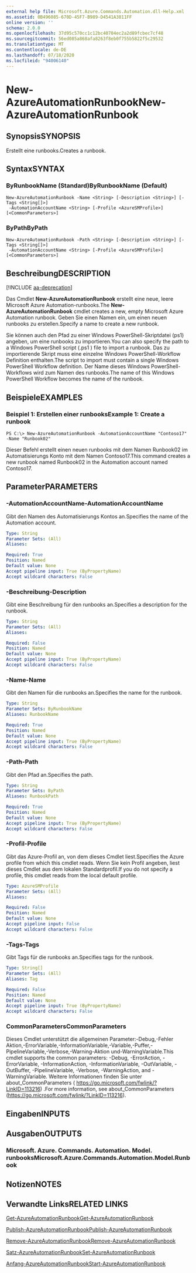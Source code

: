 ```yaml
---
external help file: Microsoft.Azure.Commands.Automation.dll-Help.xml
ms.assetid: 0B496085-670D-45F7-B989-D4541A3811FF
online version: ''
schema: 2.0.0
ms.openlocfilehash: 37d95c570cc1c12bc40704ec2a2d89fcbec7cf48
ms.sourcegitcommit: 56ed085a868afa8263f8eb0f755b5822f5c29532
ms.translationtype: MT
ms.contentlocale: de-DE
ms.lasthandoff: 07/18/2020
ms.locfileid: "94006140"
---
```

# <span data-ttu-id="a8976-101">New-AzureAutomationRunbook</span><span class="sxs-lookup"><span data-stu-id="a8976-101">New-AzureAutomationRunbook</span></span>

## <span data-ttu-id="a8976-102">Synopsis</span><span class="sxs-lookup"><span data-stu-id="a8976-102">SYNOPSIS</span></span>

<span data-ttu-id="a8976-103">Erstellt eine runbooks.</span><span class="sxs-lookup"><span data-stu-id="a8976-103">Creates a runbook.</span></span>

## <span data-ttu-id="a8976-104">Syntax</span><span class="sxs-lookup"><span data-stu-id="a8976-104">SYNTAX</span></span>

### <span data-ttu-id="a8976-105">ByRunbookName (Standard)</span><span class="sxs-lookup"><span data-stu-id="a8976-105">ByRunbookName (Default)</span></span>
```
New-AzureAutomationRunbook -Name <String> [-Description <String>] [-Tags <String[]>]
 -AutomationAccountName <String> [-Profile <AzureSMProfile>] [<CommonParameters>]
```

### <span data-ttu-id="a8976-106">ByPath</span><span class="sxs-lookup"><span data-stu-id="a8976-106">ByPath</span></span>
```
New-AzureAutomationRunbook -Path <String> [-Description <String>] [-Tags <String[]>]
 -AutomationAccountName <String> [-Profile <AzureSMProfile>] [<CommonParameters>]
```

## <span data-ttu-id="a8976-107">Beschreibung</span><span class="sxs-lookup"><span data-stu-id="a8976-107">DESCRIPTION</span></span>

[!INCLUDE [aa-deprecation](../include/aa-deprecation.md)]

<span data-ttu-id="a8976-108">Das Cmdlet **New-AzureAutomationRunbook** erstellt eine neue, leere Microsoft Azure Automation-runbooks.</span><span class="sxs-lookup"><span data-stu-id="a8976-108">The **New-AzureAutomationRunbook** cmdlet creates a new, empty Microsoft Azure Automation runbook.</span></span>
<span data-ttu-id="a8976-109">Geben Sie einen Namen ein, um einen neuen runbooks zu erstellen.</span><span class="sxs-lookup"><span data-stu-id="a8976-109">Specify a name to create a new runbook.</span></span>

<span data-ttu-id="a8976-110">Sie können auch den Pfad zu einer Windows PowerShell-Skriptdatei (ps1) angeben, um eine runbooks zu importieren.</span><span class="sxs-lookup"><span data-stu-id="a8976-110">You can also specify the path to a Windows PowerShell script (.ps1 ) file to import a runbook.</span></span>
<span data-ttu-id="a8976-111">Das zu importierende Skript muss eine einzelne Windows PowerShell-Workflow Definition enthalten.</span><span class="sxs-lookup"><span data-stu-id="a8976-111">The script to import must contain a single Windows PowerShell Workflow definition.</span></span>
<span data-ttu-id="a8976-112">Der Name dieses Windows PowerShell-Workflows wird zum Namen des runbooks.</span><span class="sxs-lookup"><span data-stu-id="a8976-112">The name of this Windows PowerShell Workflow becomes the name of the runbook.</span></span>

## <span data-ttu-id="a8976-113">Beispiele</span><span class="sxs-lookup"><span data-stu-id="a8976-113">EXAMPLES</span></span>

### <span data-ttu-id="a8976-114">Beispiel 1: Erstellen einer runbooks</span><span class="sxs-lookup"><span data-stu-id="a8976-114">Example 1: Create a runbook</span></span>
```
PS C:\> New-AzureAutomationRunbook -AutomationAccountName "Contoso17" -Name "Runbook02"
```

<span data-ttu-id="a8976-115">Dieser Befehl erstellt einen neuen runbooks mit dem Namen Runbook02 im Automatisierungs Konto mit dem Namen Contoso17.</span><span class="sxs-lookup"><span data-stu-id="a8976-115">This command creates a new runbook named Runbook02 in the Automation account named Contoso17.</span></span>

## <span data-ttu-id="a8976-116">Parameter</span><span class="sxs-lookup"><span data-stu-id="a8976-116">PARAMETERS</span></span>

### <span data-ttu-id="a8976-117">-AutomationAccountName</span><span class="sxs-lookup"><span data-stu-id="a8976-117">-AutomationAccountName</span></span>
<span data-ttu-id="a8976-118">Gibt den Namen des Automatisierungs Kontos an.</span><span class="sxs-lookup"><span data-stu-id="a8976-118">Specifies the name of the Automation account.</span></span>

```yaml
Type: String
Parameter Sets: (All)
Aliases: 

Required: True
Position: Named
Default value: None
Accept pipeline input: True (ByPropertyName)
Accept wildcard characters: False
```

### <span data-ttu-id="a8976-119">-Beschreibung</span><span class="sxs-lookup"><span data-stu-id="a8976-119">-Description</span></span>
<span data-ttu-id="a8976-120">Gibt eine Beschreibung für den runbooks an.</span><span class="sxs-lookup"><span data-stu-id="a8976-120">Specifies a description for the runbook.</span></span>

```yaml
Type: String
Parameter Sets: (All)
Aliases: 

Required: False
Position: Named
Default value: None
Accept pipeline input: True (ByPropertyName)
Accept wildcard characters: False
```

### <span data-ttu-id="a8976-121">-Name</span><span class="sxs-lookup"><span data-stu-id="a8976-121">-Name</span></span>
<span data-ttu-id="a8976-122">Gibt den Namen für die runbooks an.</span><span class="sxs-lookup"><span data-stu-id="a8976-122">Specifies the name for the runbook.</span></span>

```yaml
Type: String
Parameter Sets: ByRunbookName
Aliases: RunbookName

Required: True
Position: Named
Default value: None
Accept pipeline input: True (ByPropertyName)
Accept wildcard characters: False
```

### <span data-ttu-id="a8976-123">-Path</span><span class="sxs-lookup"><span data-stu-id="a8976-123">-Path</span></span>
<span data-ttu-id="a8976-124">Gibt den Pfad an.</span><span class="sxs-lookup"><span data-stu-id="a8976-124">Specifies the path.</span></span>

```yaml
Type: String
Parameter Sets: ByPath
Aliases: RunbookPath

Required: True
Position: Named
Default value: None
Accept pipeline input: True (ByPropertyName)
Accept wildcard characters: False
```

### <span data-ttu-id="a8976-125">-Profil</span><span class="sxs-lookup"><span data-stu-id="a8976-125">-Profile</span></span>
<span data-ttu-id="a8976-126">Gibt das Azure-Profil an, von dem dieses Cmdlet liest.</span><span class="sxs-lookup"><span data-stu-id="a8976-126">Specifies the Azure profile from which this cmdlet reads.</span></span>
<span data-ttu-id="a8976-127">Wenn Sie kein Profil angeben, liest dieses Cmdlet aus dem lokalen Standardprofil.</span><span class="sxs-lookup"><span data-stu-id="a8976-127">If you do not specify a profile, this cmdlet reads from the local default profile.</span></span>

```yaml
Type: AzureSMProfile
Parameter Sets: (All)
Aliases: 

Required: False
Position: Named
Default value: None
Accept pipeline input: False
Accept wildcard characters: False
```

### <span data-ttu-id="a8976-128">-Tags</span><span class="sxs-lookup"><span data-stu-id="a8976-128">-Tags</span></span>
<span data-ttu-id="a8976-129">Gibt Tags für die runbooks an.</span><span class="sxs-lookup"><span data-stu-id="a8976-129">Specifies tags for the runbook.</span></span>

```yaml
Type: String[]
Parameter Sets: (All)
Aliases: Tag

Required: False
Position: Named
Default value: None
Accept pipeline input: True (ByPropertyName)
Accept wildcard characters: False
```

### <span data-ttu-id="a8976-130">CommonParameters</span><span class="sxs-lookup"><span data-stu-id="a8976-130">CommonParameters</span></span>
<span data-ttu-id="a8976-131">Dieses Cmdlet unterstützt die allgemeinen Parameter:-Debug,-Fehler Aktion,-ErrorVariable,-InformationVariable,-Variable,-Puffer,-PipelineVariable,-Verbose,-Warning-Aktion und-WarningVariable.</span><span class="sxs-lookup"><span data-stu-id="a8976-131">This cmdlet supports the common parameters: -Debug, -ErrorAction, -ErrorVariable, -InformationAction, -InformationVariable, -OutVariable, -OutBuffer, -PipelineVariable, -Verbose, -WarningAction, and -WarningVariable.</span></span> <span data-ttu-id="a8976-132">Weitere Informationen finden Sie unter about_CommonParameters ( https://go.microsoft.com/fwlink/?LinkID=113216) .</span><span class="sxs-lookup"><span data-stu-id="a8976-132">For more information, see about_CommonParameters (https://go.microsoft.com/fwlink/?LinkID=113216).</span></span>

## <span data-ttu-id="a8976-133">Eingaben</span><span class="sxs-lookup"><span data-stu-id="a8976-133">INPUTS</span></span>

## <span data-ttu-id="a8976-134">Ausgaben</span><span class="sxs-lookup"><span data-stu-id="a8976-134">OUTPUTS</span></span>

### <span data-ttu-id="a8976-135">Microsoft. Azure. Commands. Automation. Model. runbooks</span><span class="sxs-lookup"><span data-stu-id="a8976-135">Microsoft.Azure.Commands.Automation.Model.Runbook</span></span>

## <span data-ttu-id="a8976-136">Notizen</span><span class="sxs-lookup"><span data-stu-id="a8976-136">NOTES</span></span>

## <span data-ttu-id="a8976-137">Verwandte Links</span><span class="sxs-lookup"><span data-stu-id="a8976-137">RELATED LINKS</span></span>

[<span data-ttu-id="a8976-138">Get-AzureAutomationRunbook</span><span class="sxs-lookup"><span data-stu-id="a8976-138">Get-AzureAutomationRunbook</span></span>](./Get-AzureAutomationRunbook.md)

[<span data-ttu-id="a8976-139">Publish-AzureAutomationRunbook</span><span class="sxs-lookup"><span data-stu-id="a8976-139">Publish-AzureAutomationRunbook</span></span>](./Publish-AzureAutomationRunbook.md)

[<span data-ttu-id="a8976-140">Remove-AzureAutomationRunbook</span><span class="sxs-lookup"><span data-stu-id="a8976-140">Remove-AzureAutomationRunbook</span></span>](./Remove-AzureAutomationRunbook.md)

[<span data-ttu-id="a8976-141">Satz-AzureAutomationRunbook</span><span class="sxs-lookup"><span data-stu-id="a8976-141">Set-AzureAutomationRunbook</span></span>](./Set-AzureAutomationRunbook.md)

[<span data-ttu-id="a8976-142">Anfang-AzureAutomationRunbook</span><span class="sxs-lookup"><span data-stu-id="a8976-142">Start-AzureAutomationRunbook</span></span>](./Start-AzureAutomationRunbook.md)


